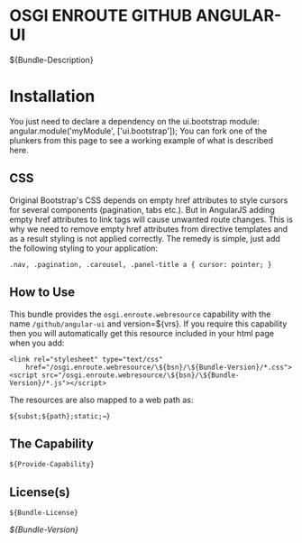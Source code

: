# OSGI ENROUTE GITHUB ANGULAR-UI

${Bundle-Description}

# Installation

You just need to declare a dependency on the ui.bootstrap module:
angular.module('myModule', ['ui.bootstrap']);
You can fork one of the plunkers from this page to see a working example of what is described here.

## CSS

Original Bootstrap's CSS depends on empty href attributes to style cursors for several components (pagination, tabs etc.). But in AngularJS adding empty href attributes to link tags will cause unwanted route changes. This is why we need to remove empty href attributes from directive templates and as a result styling is not applied correctly. The remedy is simple, just add the following styling to your application:

	.nav, .pagination, .carousel, .panel-title a { cursor: pointer; }

## How to Use

This bundle provides the `osgi.enroute.webresource` capability with the name `/github/angular-ui` and version=${vrs}. If you require this capability then you will automatically get this resource included in your html page when you add:
	
	<link rel="stylesheet" type="text/css"
		href="/osgi.enroute.webresource/\${bsn}/\${Bundle-Version}/*.css">
	<script src="/osgi.enroute.webresource/\${bsn}/\${Bundle-Version}/*.js"></script>

The resources are also mapped to a web path as:

	${subst;${path};static;→}
	

## The Capability

	${Provide-Capability} 

## License(s)

	${Bundle-License}


_${Bundle-Version}_

